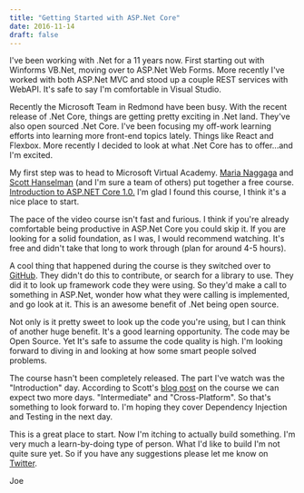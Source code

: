 ```yaml
---
title: "Getting Started with ASP.Net Core"
date: 2016-11-14
draft: false
---
```

I've been working with .Net for a 11 years now. First starting out with Winforms VB.Net, moving over to ASP.Net Web Forms. More recently I've worked with both ASP.Net MVC and stood up a couple REST services with WebAPI. It's safe to say I'm comfortable in Visual Studio.

Recently the Microsoft Team in Redmond have been busy. With the recent release of .Net Core, things are getting pretty exciting in .Net land. They've also open sourced .Net Core. I've been focusing my off-work learning efforts into learning more front-end topics lately. Things like React and Flexbox. More recently I decided to look at what .Net Core has to offer...and I'm excited.

My first step was to head to Microsoft Virtual Academy. [Maria Naggaga](https://twitter.com/@ladynaggaga) and [Scott Hanselman](https://twitter.com/@shanselman) (and I'm sure a team of others) put together a free course. [Introduction to ASP.NET Core 1.0.](https://mva.microsoft.com/en-US/training-courses/introduction-to-asp-net-core-1-0-16841) I'm glad I found this course, I think it's a nice place to start.

The pace of the video course isn't fast and furious. I think if you're already comfortable being productive in ASP.Net Core you could skip it. If you are looking for a solid foundation, as I was, I would recommend watching. It's free and didn't take that long to work through (plan for around 4-5 hours).

A cool thing that happened during the course is they switched over to [GitHub](https://github.com/aspnet). They didn't do this to contribute, or search for a library to use. They did it to look up framework code they were using. So they'd make a call to something in ASP.Net, wonder how what they were calling is implemented, and go look at it. This is an awesome benefit of .Net being open source.

Not only is it pretty sweet to look up the code you're using, but I can think of another huge benefit. It's a good learning opportunity. The code may be Open Source. Yet It's safe to assume the code quality is high. I'm looking forward to diving in and looking at how some smart people solved problems.

The course hasn't been completely released. The part I've watch was the "Introduction" day. According to Scott's [blog post](http://www.hanselman.com/blog/FreeASPNETCore10TrainingOnMicrosoftVirtualAcademy.aspx) on the course we can expect two more days. "Intermediate" and "Cross-Platform". So that's something to look forward to. I'm hoping they cover Dependency Injection and Testing in the next day.

This is a great place to start. Now I'm itching to actually build something. I'm very much a learn-by-doing type of person. What I'd like to build I'm not quite sure yet. So if you have any suggestions please let me know on [Twitter](https://twitter.com/joew_ca).


Joe